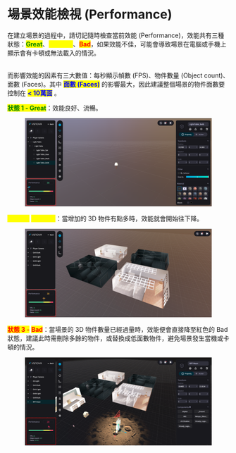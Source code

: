 # 場景效能檢視 (Performance)

在建立場景的過程中，請切記隨時檢查當前效能 (Performance)，效能共有三種狀態：<mark style="color:green;">**Great**</mark>、<mark style="color:yellow;">**Medium**</mark>、<mark style="color:red;">**Bad**</mark>，如果效能不佳，可能會導致場景在電腦或手機上顯示會有卡頓或無法載入的情況。

\
而影響效能的因素有三大數值：每秒顯示幀數 (FPS)、物件數量 (Object count)、面數 (Faces)。其中 <mark style="color:blue;">**面數 (Faces)**</mark> 的影響最大，因此建議整個場景的物件面數要控制在  <mark style="color:blue;">**< 10萬面**</mark> 。



<mark style="color:green;">**狀態 1 - Great**</mark>：效能良好、流暢。

<figure><img src="../../.gitbook/assets/Frame 99.png" alt=""><figcaption></figcaption></figure>



<mark style="color:yellow;">**狀態 2 -**</mark> <mark style="color:yellow;">**Medium**</mark>：當增加的 3D 物件有點多時，效能就會開始往下降。

<figure><img src="../../.gitbook/assets/Frame 100.png" alt=""><figcaption></figcaption></figure>



<mark style="color:red;">**狀態 3 -**</mark> <mark style="color:red;">**Bad**</mark>：當場景的 3D 物件數量已經過量時，效能便會直接降至紅色的 Bad 狀態，建議此時需刪除多餘的物件，或替換成低面數物件，避免場景發生當機或卡頓的情況。

<figure><img src="../../.gitbook/assets/Frame 101.png" alt=""><figcaption></figcaption></figure>
